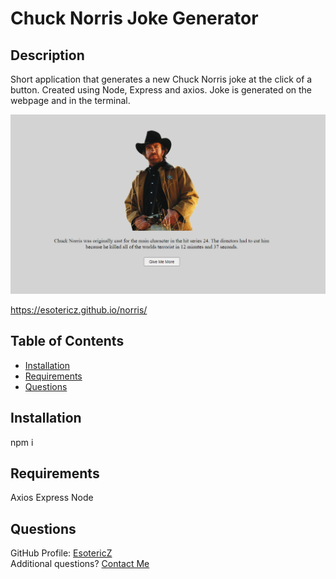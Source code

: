 # Chuck Norris Joke Generator

## Description 
Short application that generates a new Chuck Norris joke at the click of a button. Created using Node, Express and axios. Joke is generated on the webpage and in the terminal.  

![Alt text](/assets/images/homepage.PNG?raw=true "Screenshot")  

https://esotericz.github.io/norris/

## Table of Contents
- [Installation](#Installation)
- [Requirements](#Requirements)
- [Questions](#Questions)

## Installation
npm i
      
## Requirements
Axios
Express
Node

## Questions
GitHub Profile: [EsotericZ](https://www.github.com/EsotericZ)  
Additional questions? [Contact Me](mailto:cjsand03@gmail.com)